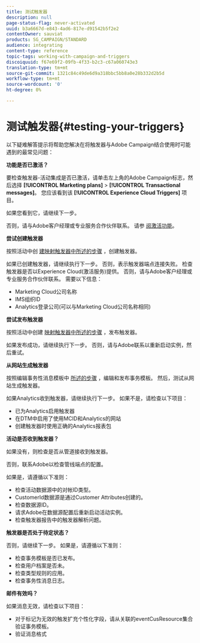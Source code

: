 ```yaml
---
title: 测试触发器
description: null
page-status-flag: never-activated
uuid: b3a6667d-e843-4ad6-817e-d91542b5f2e2
contentOwner: sauviat
products: SG_CAMPAIGN/STANDARD
audience: integrating
content-type: reference
topic-tags: working-with-campaign-and-triggers
discoiquuid: f67e69f2-09fb-4f33-b2c3-c67a060743e3
translation-type: tm+mt
source-git-commit: 1321c84c49de6d9a318bbc5bb8a0e28b332d2b5d
workflow-type: tm+mt
source-wordcount: '0'
ht-degree: 0%

---
```



# 测试触发器{#testing-your-triggers}

以下疑难解答提示将帮助您解决在将触发器与Adobe Campaign结合使用时可能遇到的最常见问题：

**功能是否已激活？**

要检查触发器-活动集成是否已激活，请单击左上角的Adobe Campaign标志，然后选择 **[!UICONTROL Marketing plans]** > **[!UICONTROL Transactional messages]**。 您应该看到该 **[!UICONTROL Experience Cloud Triggers]** 项目。

如果您看到它，请继续下一步。

否则，请与Adobe客户经理或专业服务合作伙伴联系。 请参 [阅激活功能](../../integrating/using/configuring-triggers-in-experience-cloud.md#activating-the-functionality)。

**尝试创建触发器**

按照活动中创 [建映射触发器中所述的步骤](../../integrating/using/using-triggers-in-campaign.md#creating-a-mapped-trigger-in-campaign) ，创建触发器。

如果已创建触发器，请继续执行下一步。 否则，表示触发器端点连接失败。 检查触发器是否以Experience Cloud(激活服务)提供。 否则，请与Adobe客户经理或专业服务合作伙伴联系。 需要以下信息：

* Marketing Cloud公司名称
* IMS组织ID
* Analytics登录公司(可以与Marketing Cloud公司名称相同)

**尝试发布触发器**

按照活动中创建 [映射触发器中所述的步骤](../../integrating/using/using-triggers-in-campaign.md#creating-a-mapped-trigger-in-campaign) ，发布触发器。

如果发布成功，请继续执行下一步。 否则，请与Adobe联系以重新启动实例，然后重试。

**从网站生成触发器**

按照编辑事务性消息模板中 [所述的步骤](../../integrating/using/using-triggers-in-campaign.md#editing-the-transactional-message-template) ，编辑和发布事务模板。 然后，测试从网站生成触发器。

如果Analytics收到触发器，请继续执行下一步。 如果不是，请检查以下项目：

* 已为Analytics启用触发器
* 在DTM中启用了使用MCID和Analytics的网站
* 创建触发器时使用正确的Analytics报表包

**活动是否收到触发器？**

如果没有，则检查是否从管道接收到触发器。

否则，联系Adobe以检查管线端点的配置。

如果是，请遵循以下准则：

* 检查活动数据源中的对帐ID类型。
* CustomerId数据源是通过Customer Attributes创建的。
* 检查数据源ID。
* 请求Adobe在数据源配置后重新启动活动实例。
* 检查触发器报告中的触发器解析问题。

**触发器是否处于待定状态？**

否则，请继续下一步。 如果是，请遵循以下准则：

* 检查事务模板是否已发布。
* 检查用户档案是否未。
* 检查类型规则的应用。
* 检查事务性消息日志。

**邮件有效吗？**

如果消息无效，请检查以下项目：

* 对于标记为无效的触发扩充个性化字段，请从关联的eventCusResource集合验证事务模板。
* 验证消息格式


